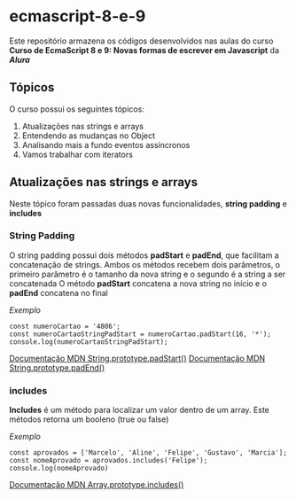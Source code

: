 # ecmascript-8-e-9
 Este repositório armazena os códigos desenvolvidos nas aulas do curso **Curso de EcmaScript 8 e 9: Novas formas de escrever em Javascript** da __*Alura*__
 
 ## Tópicos
  O curso possui os seguintes tópicos:
  1. Atualizações nas strings e arrays
  2. Entendendo as mudanças no Object
  3. Analisando mais a fundo eventos assíncronos
  4. Vamos trabalhar com iterators

## Atualizações nas strings e arrays
 Neste tópico foram passadas duas novas funcionalidades, **string padding** e **includes**

 ### String Padding
  O string padding possui dois métodos **padStart** e **padEnd**, que facilitam a concatenação de strings. Ambos os métodos recebem dois parâmetros, o primeiro parâmetro é o tamanho da nova string e o segundo é a string a ser concatenada
  O método **padStart** concatena a nova string no início e o **padEnd** concatena no final

  *Exemplo*
  ```
  const numeroCartao = '4806';
  const numeroCartaoStringPadStart = numeroCartao.padStart(16, '*');
  console.log(numeroCartaoStringPadStart);
  ```

  [Documentação MDN String.prototype.padStart()](https://developer.mozilla.org/pt-BR/docs/Web/JavaScript/Reference/Global_Objects/String/padStart)
  [Documentação MDN String.prototype.padEnd()](https://developer.mozilla.org/pt-BR/docs/Web/JavaScript/Reference/Global_Objects/String/padEnd)

 ### includes
  **Includes** é um método para localizar um valor dentro de um array. Este métodos retorna um booleno (true ou false)

  *Exemplo*
  ```
  const aprovados = ['Marcelo', 'Aline', 'Felipe', 'Gustavo', 'Marcia'];
  const nomeAprovado = aprovados.includes('Felipe');
  console.log(nomeAprovado)
  ```

  [Documentação MDN Array.prototype.includes()](https://developer.mozilla.org/pt-BR/docs/Web/JavaScript/Reference/Global_Objects/Array/contains)
